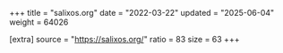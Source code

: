 +++
title = "salixos.org"
date = "2022-03-22"
updated = "2025-06-04"
weight = 64026

[extra]
source = "https://salixos.org/"
ratio = 83
size = 63
+++
